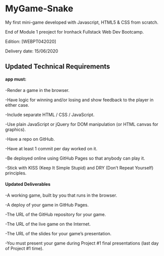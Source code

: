 # MyGame-Snake

My first mini-game developed with Javascript, HTML5 & CSS from scratch.

End of Module 1 preoject for Ironhack Fullstack Web Dev Bootcamp.

Edition: [WEBPT042020]

Delivery date: 15/06/2020

## Updated Technical Requirements
####  app must:

-Render a game in the browser.

-Have logic for winning and/or losing and show feedback to the player in either case.

-Include separate HTML / CSS / JavaScript.

-Use plain JavaScript or jQuery for DOM manipulation (or HTML canvas for graphics).

-Have a repo on GitHub.

-Have at least 1 commit per day worked on it.

-Be deployed online using GitHub Pages so that anybody can play it.

-Stick with KISS (Keep It Simple Stupid) and DRY (Don’t Repeat Yourself) principles.

#### Updated Deliverables

-A working game, built by you that runs in the browser.

-A deploy of your game in GitHub Pages.

-The URL of the GitHub repository for your game.

-The URL of the live game on the Internet.

-The URL of the slides for your game’s presentation.

-You must present your game during Project #1 final presentations (last day of Project #1 time).
